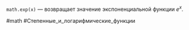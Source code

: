 `math.exp(x)` — возвращает значение экспоненциальной функции $e^x$.

#math  #Степенные_и_логарифмические_функции